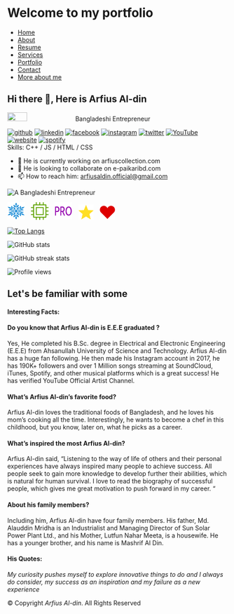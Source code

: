 # Welcome to my portfolio
*   [Home](https://arfiusaldinofficial.github.io/portfolio/index.html)
*   [About](https://arfiusaldinofficial.github.io/portfolio/service.html)
*   [Resume](https://arfiusaldinofficial.github.io/portfolio/resume.html)
*   [Services](https://arfiusaldinofficial.github.io/portfolio/service.html)
*   [Portfolio](https://instagram.com/arfiusaldin)
*   [Contact](https://arfiusaldinofficial.github.io/portfolio/contact.html)
*   [More about me](https://arfiusaldinofficial.github.io/portfolio/)

## Hi there 👋, Here is Arfius Al-din
<img src="https://user-images.githubusercontent.com/101731020/159130098-054e9d1f-4579-4487-9eae-361ffbb41833.jpg" width=30% height=30%>
Bangladeshi Entrepreneur


[<img src='https://cdn.jsdelivr.net/npm/simple-icons@3.0.1/icons/github.svg' alt='github' height='40'>](https://github.com/arfiusaldinofficial)  [<img src='https://cdn.jsdelivr.net/npm/simple-icons@3.0.1/icons/linkedin.svg' alt='linkedin' height='40'>](https://www.linkedin.com/in/arfius-al-din-50759017b/)  [<img src='https://cdn.jsdelivr.net/npm/simple-icons@3.0.1/icons/facebook.svg' alt='facebook' height='40'>](https://www.facebook.com/IamArfius)  [<img src='https://cdn.jsdelivr.net/npm/simple-icons@3.0.1/icons/instagram.svg' alt='instagram' height='40'>](https://www.instagram.com/arfiusaldin/)  [<img src='https://cdn.jsdelivr.net/npm/simple-icons@3.0.1/icons/twitter.svg' alt='twitter' height='40'>](https://twitter.com/arfiusaldin)  [<img src='https://cdn.jsdelivr.net/npm/simple-icons@3.0.1/icons/youtube.svg' alt='YouTube' height='40'>](https://www.youtube.com/channel/arfiusaldin)  [<img src='https://cdn.jsdelivr.net/npm/simple-icons@3.0.1/icons/icloud.svg' alt='website' height='40'>](www.arfiusaldin.com)  [<img src='https://cdn.jsdelivr.net/npm/simple-icons@3.0.1/icons/spotify.svg' alt='spotify' height='40'>](https://open.spotify.com/artist/4rc05NPCd0dqbjouGstONT)  
Skills: C++ / JS / HTML / CSS
- 🔭 He is currently working on arfiuscollection.com 
- 👯 He is looking to collaborate on e-paikaribd.com 
- 📫 How to reach him: arfiusaldin.official@gmail.com 


![A Bangladeshi Entrepreneur](https://pbs.twimg.com/media/FOO65mNagAEbljL?format=jpg&name=medium)


<a href='https://archiveprogram.github.com/'><img src='https://raw.githubusercontent.com/acervenky/animated-github-badges/master/assets/acbadge.gif' width='40' height='40'></a> <a href='https://docs.github.com/en/developers'><img src='https://raw.githubusercontent.com/acervenky/animated-github-badges/master/assets/devbadge.gif' width='40' height='40'></a> <a href='https://github.com/pricing'><img src='https://raw.githubusercontent.com/acervenky/animated-github-badges/master/assets/pro.gif' width='40' height='40'></a> <a href='https://stars.github.com/'><img src='https://raw.githubusercontent.com/acervenky/animated-github-badges/master/assets/starbadge.gif' width='35' height='35'></a> <a href='https://docs.github.com/en/github/supporting-the-open-source-community-with-github-sponsors'><img src='https://raw.githubusercontent.com/acervenky/animated-github-badges/master/assets/sponsorbadge.gif' width='35' height='35'></a> 

[![Top Langs](https://github-readme-stats.vercel.app/api/top-langs/?username=arfiusaldinofficial)](https://github.com/anuraghazra/github-readme-stats)

![GitHub stats](https://github-readme-stats.vercel.app/api?username=arfiusaldinofficial&show_icons=true)  

![GitHub streak stats](https://github-readme-streak-stats.herokuapp.com/?user=arfiusaldinofficial)  

![Profile views](https://gpvc.arturio.dev/arfiusaldinofficial)  




## Let's be familiar with some

#### Interesting Facts:


#### Do you know that Arfius Al-din is E.E.E graduated ?
Yes, He completed his B.Sc. degree in Electrical and Electronic Engineering (E.E.E) from Ahsanullah University of Science and Technology.
Arfius Al-din has a huge fan following. He then made his Instagram account in 2017, he has 190K+ followers and over 1 Million songs streaming at SoundCloud, iTunes, Spotify, and other musical platforms which is a great success! He has verified YouTube Official Artist Channel.

#### What’s Arfius Al-din’s favorite food?


Arfius Al-din loves the traditional foods of Bangladesh, and he loves his mom’s cooking all the time. Interestingly, he wants to become a chef in this childhood, but you know, later on, what he picks as a career.

#### What’s  inspired the most Arfius Al-din? 

Arfius Al-din said, “Listening to the way of life of others and their personal experiences have always inspired many people to achieve success. All people seek to gain more knowledge to develop further their abilities, which is natural for human survival. I love to read the biography of successful people, which gives me great motivation to push forward in my career. “

#### About his family members?
Including him, Arfius Al-din have four family members. His father, Md. Alauddin Mridha is an Industrialist and Managing Director of Sun Solar Power Plant Ltd., and his Mother, Lutfun Nahar Meeta, is a housewife. He has a younger brother, and his name is Mashrif Al Din.


#### His Quotes: 
*My curiosity pushes myself to explore innovative things to do and I always do consider, my success as an inspiration and my failure as a new experience*


© Copyright *Arfius Al-din*. All Rights Reserved


